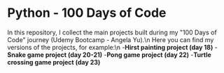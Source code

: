 # Python - 100 Days of Code

In this repository, I collect the main projects built during my "100 Days of Code" journey (Udemy Bootcamp - Angela Yu).\n
Here you can find my versions of the projects, for example:\n
-**Hirst painting project (day 18)** 
-**Snake game project (day 20-21)** 
-**Pong game project (day 22)** 
-**Turtle crossing game project (day 23)** 
